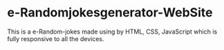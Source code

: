 # e-Randomjokesgenerator-WebSite
This is a e-Random-jokes made using by HTML, CSS, JavaScript which is fully responsive to all the devices.
